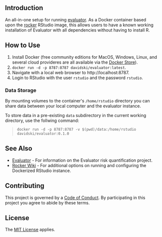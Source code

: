 ## Introduction

An all-in-one setup for running [evaluator](https://github.com/davidski/evaluator). As a Docker
container based upon the [rocker](https://hub.docker.com/r/rocker/rstudio/) RStudio image, this allows users to have a known working installation of Evaluator with all dependencies without having to install R.

##  How to Use

1. Install Docker (free community editions for MacOS, Windows, Linux, and several cloud provideres are all available via the [Docker Store](https://store.docker.com/search?type=edition&offering=community)).
2. `docker run -d -p 8787:8787 davidski/evaluator:latest`.
3. Navigate with a local web browser to http://localhost:8787.
4. Login to RStudio with the user `rstudio` and the password `rstudio`.

### Data Storage

By mounting volumes to the container's `/home/rstudio` directory you can share data between your local computer and the evaluator instance. 

To store data in a pre-existing `data` subdirectory in the current working directory, use the follwing command:

> `docker run -d -p 8787:8787 -v $(pwd)/data:/home/rstudio davidski/evaluator:0.1.0`

## See Also

* [Evaluator](https://github.com/davidski/evaluator) - For information on the Evaluator risk quantification project.
* [Rocker Wiki](https://github.com/rocker-org/rocker/wiki/Using-the-RStudio-image) - For additional options on running and configuring the Dockerized RStudio instance.

## Contributing

This project is governed by a [Code of Conduct](./CODE_OF_CONDUCT.md). By 
participating in this project you agree to abide by these terms.

## License

The [MIT License](LICENSE) applies.
